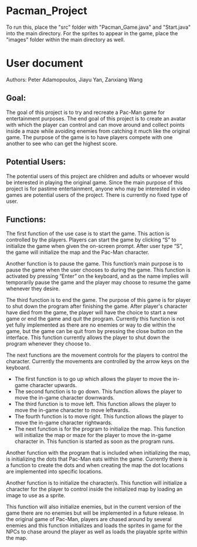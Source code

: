 # Pacman_Project
To run this, place the "src" folder with "Pacman_Game.java" and "Start.java" into the main directory. For the sprites to appear in the game, place the "images" folder within the main directory as well.

# User document
Authors: Peter Adamopoulos, Jiayu Yan, Zanxiang Wang

## Goal:
The goal of this project is to try and recreate a Pac-Man game for entertainment purposes. The end goal of this project is to create an avatar with which the player can control and can move around and collect points inside a maze while avoiding enemies from catching it much like the original game. The purpose of the game is to have players compete with one another to see who can get the highest score.

## Potential Users:
The potential users of this project are children and adults or whoever would be interested in playing the original game. Since the main purpose of this project is for pastime entertainment, anyone who may be interested in video games are potential users of the project. There is currently no fixed type of user.

## Functions:

The first function of the use case is to start the game. This action is controlled by the players. Players can start the game by clicking “S” to initialize the game when given the on-screen prompt. After user type “S”, the game will initialize the map and the Pac-Man character.

Another function is to pause the game. This function’s main purpose is to pause the game when the user chooses to during the game. This function is activated by pressing “Enter” on the keyboard, and as the name implies will temporarily pause the game and the player may choose to resume the game whenever they desire.

The third function is to end the game. The purpose of this game is for player to shut down the program after finishing the game. After player's character have died from the game, the player will have the choice to start a new game or end the game and quit the program. Currently this function is not yet fully implemented as there are no enemies or way to die within the game, but the game can be quit from by pressing the close button on the interface. This function currently allows the player to shut down the program whenever they choose to.

The next functions are the movement controls for the players to control the character. Currently the movements are controlled by the arrow keys on the keyboard.

- The first function is to go up which allows the player to move the in-game character upwards.
- The second function is to go down. This function allows the player to move the in-game character downwards.
- The third function is to move left. This function allows the player to move the in-game character to move leftwards.
- The fourth function is to move right. This function allows the player to move the in-game character rightwards.
- The next function is for the program to initialize the map. This function will initialize the map or maze for the player to move the in-game character in. This function is started as soon as the program runs.

Another function with the program that is included when initializing the map, is initializing the dots that Pac-Man eats within the game. Currently there is a function to create the dots and when creating the map the dot locations are implemented into specific locations.

Another function is to initialize the character/s. This function will initialize a character for the player to control inside the initialized map by loading an image to use as a sprite.

This function will also initialize enemies, but in the current version of the game there are no enemies but will be implemented in a future release. In the original game of Pac-Man, players are chased around by several enemies and this function initializes and loads the sprites in game for the NPCs to chase around the player as well as loads the playable sprite within the map.
